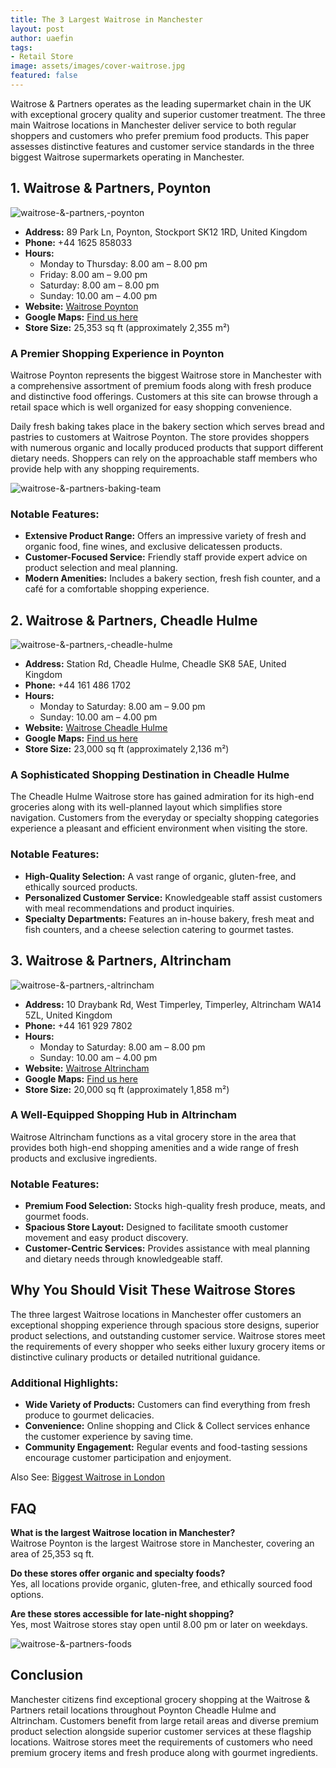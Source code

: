```yaml
---
title: The 3 Largest Waitrose in Manchester
layout: post
author: uaefin
tags:
- Retail Store
image: assets/images/cover-waitrose.jpg
featured: false
---
```


Waitrose & Partners operates as the leading supermarket chain in the UK with exceptional grocery quality and superior customer treatment. The three main Waitrose locations in Manchester deliver service to both regular shoppers and customers who prefer premium food products. This paper assesses distinctive features and customer service standards in the three biggest Waitrose supermarkets operating in Manchester.

## 1. Waitrose & Partners, Poynton

![waitrose-&-partners,-poynton](/assets/images/waitrose-&-partners,-poynton.jpg)

- **Address:** 89 Park Ln, Poynton, Stockport SK12 1RD, United Kingdom
- **Phone:** +44 1625 858033
- **Hours:**
  - Monday to Thursday: 8.00 am – 8.00 pm
  - Friday: 8.00 am – 9.00 pm
  - Saturday: 8.00 am – 8.00 pm
  - Sunday: 10.00 am – 4.00 pm
- **Website:** [Waitrose Poynton](https://www.waitrose.com/find-a-store/poynton)  
- **Google Maps:** [Find us here](https://maps.app.goo.gl/3xVBkykApAbjw7XF7)  
- **Store Size:** 25,353 sq ft (approximately 2,355 m²)  

### A Premier Shopping Experience in Poynton
Waitrose Poynton represents the biggest Waitrose store in Manchester with a comprehensive assortment of premium foods along with fresh produce and distinctive food offerings. Customers at this site can browse through a retail space which is well organized for easy shopping convenience.

Daily fresh baking takes place in the bakery section which serves bread and pastries to customers at Waitrose Poynton. The store provides shoppers with numerous organic and locally produced products that support different dietary needs. Shoppers can rely on the approachable staff members who provide help with any shopping requirements.

![waitrose-&-partners-baking-team](/assets/images/waitrose-&-partners-baking-team.jpg)

### Notable Features:
- **Extensive Product Range:** Offers an impressive variety of fresh and organic food, fine wines, and exclusive delicatessen products.
- **Customer-Focused Service:** Friendly staff provide expert advice on product selection and meal planning.
- **Modern Amenities:** Includes a bakery section, fresh fish counter, and a café for a comfortable shopping experience.

## 2. Waitrose & Partners, Cheadle Hulme

![waitrose-&-partners,-cheadle-hulme](/assets/images/waitrose-&-partners,-cheadle-hulme.jpg)

- **Address:** Station Rd, Cheadle Hulme, Cheadle SK8 5AE, United Kingdom
- **Phone:** +44 161 486 1702
- **Hours:**
  - Monday to Saturday: 8.00 am – 9.00 pm
  - Sunday: 10.00 am – 4.00 pm
- **Website:** [Waitrose Cheadle Hulme](https://www.waitrose.com/find-a-store/cheadle-hulme)  
- **Google Maps:** [Find us here](https://maps.app.goo.gl/YncAk9oeaKJcC57Z9)  
- **Store Size:** 23,000 sq ft (approximately 2,136 m²)  

### A Sophisticated Shopping Destination in Cheadle Hulme
The Cheadle Hulme Waitrose store has gained admiration for its high-end groceries along with its well-planned layout which simplifies store navigation. Customers from the everyday or specialty shopping categories experience a pleasant and efficient environment when visiting the store.

### Notable Features:
- **High-Quality Selection:** A vast range of organic, gluten-free, and ethically sourced products.
- **Personalized Customer Service:** Knowledgeable staff assist customers with meal recommendations and product inquiries.
- **Specialty Departments:** Features an in-house bakery, fresh meat and fish counters, and a cheese selection catering to gourmet tastes.

## 3. Waitrose & Partners, Altrincham

![waitrose-&-partners,-altrincham](/assets/images/waitrose-&-partners,-altrincham.jpg)

- **Address:** 10 Draybank Rd, West Timperley, Timperley, Altrincham WA14 5ZL, United Kingdom
- **Phone:** +44 161 929 7802
- **Hours:**
  - Monday to Saturday: 8.00 am – 8.00 pm
  - Sunday: 10.00 am – 4.00 pm
- **Website:** [Waitrose Altrincham](https://www.waitrose.com/find-a-store/altrincham)  
- **Google Maps:** [Find us here](https://maps.app.goo.gl/YncAk9oeaKJcC57Z9)  
- **Store Size:** 20,000 sq ft (approximately 1,858 m²)  

### A Well-Equipped Shopping Hub in Altrincham
Waitrose Altrincham functions as a vital grocery store in the area that provides both high-end shopping amenities and a wide range of fresh products and exclusive ingredients.

### Notable Features:
- **Premium Food Selection:** Stocks high-quality fresh produce, meats, and gourmet foods.
- **Spacious Store Layout:** Designed to facilitate smooth customer movement and easy product discovery.
- **Customer-Centric Services:** Provides assistance with meal planning and dietary needs through knowledgeable staff.

## Why You Should Visit These Waitrose Stores
The three largest Waitrose locations in Manchester offer customers an exceptional shopping experience through spacious store designs, superior product selections, and outstanding customer service. Waitrose stores meet the requirements of every shopper who seeks either luxury grocery items or distinctive culinary products or detailed nutritional guidance.

### Additional Highlights:
- **Wide Variety of Products:** Customers can find everything from fresh produce to gourmet delicacies.
- **Convenience:** Online shopping and Click & Collect services enhance the customer experience by saving time.
- **Community Engagement:** Regular events and food-tasting sessions encourage customer participation and enjoyment.

Also See: [Biggest Waitrose in London](https://shopspot.github.io/biggest-waitrose-in-london/)

## FAQ
**What is the largest Waitrose location in Manchester?**  
Waitrose Poynton is the largest Waitrose store in Manchester, covering an area of 25,353 sq ft.

**Do these stores offer organic and specialty foods?**  
Yes, all locations provide organic, gluten-free, and ethically sourced food options.

**Are these stores accessible for late-night shopping?**  
Yes, most Waitrose stores stay open until 8.00 pm or later on weekdays.

![waitrose-&-partners-foods](/assets/images/waitrose-&-partners-foods.jpg)

## Conclusion
Manchester citizens find exceptional grocery shopping at the Waitrose & Partners retail locations throughout Poynton Cheadle Hulme and Altrincham. Customers benefit from large retail areas and diverse premium product selection alongside superior customer services at these flagship locations. Waitrose stores meet the requirements of customers who need premium grocery items and fresh produce along with gourmet ingredients.
